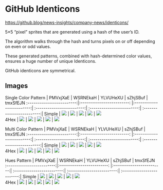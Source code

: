 # GitHub Identicons

https://github.blog/news-insights/company-news/identicons/

5×5 “pixel” sprites that are generated using a hash of the user’s ID.

The algorithm walks through the hash and turns pixels on or off depending on even or odd values. 

These generated patterns, combined with hash-determined color values, ensures a huge number of unique Identicons.

GitHub identicons are symmetrical.

## Images
Single Color
Pattern                    |  PMVxjXaE                  |  WSRNEkaH                 |  YLVUHeXU                  |  sZhjSBuf                  | tmxSfEJN
:-------------------------:|:-------------------------: |:-------------------------:| :-------------------------:| :-------------------------:| :-------------------------:|
Simple                     |  ![](https://github.com/pixelwavez/identicons/blob/main/github/images/simple-single/PMVxjXaE.png)                     |  ![](https://github.com/pixelwavez/identicons/blob/main/github/images/simple-single/WSRNEkaH.png)                    |  ![](https://github.com/pixelwavez/identicons/blob/main/github/images/simple-single/YLVUHeXU.png)                     |  ![](https://github.com/pixelwavez/identicons/blob/main/github/images/simple-single/sZhjSBuf.png)                     |  ![](https://github.com/pixelwavez/identicons/blob/main/github/images/simple-single/tmxSfEJN.png)  
4Hex                       |  ![](https://github.com/pixelwavez/identicons/blob/main/github/images/4hex-single/PMVxjXaE.png)                     |  ![](https://github.com/pixelwavez/identicons/blob/main/github/images/4hex-single/WSRNEkaH.png)                    |  ![](https://github.com/pixelwavez/identicons/blob/main/github/images/4hex-single/YLVUHeXU.png)                     |  ![](https://github.com/pixelwavez/identicons/blob/main/github/images/4hex-single/sZhjSBuf.png)                     |  ![](https://github.com/pixelwavez/identicons/blob/main/github/images/4hex-single/tmxSfEJN.png)  

Multi Color
Pattern                    |  PMVxjXaE                  |  WSRNEkaH                 |  YLVUHeXU                  |  sZhjSBuf                  | tmxSfEJN
:-------------------------:|:-------------------------: |:-------------------------:| :-------------------------:| :-------------------------:| :-------------------------:|
Simple                     |  ![](https://github.com/pixelwavez/identicons/blob/main/github/images/simple-multi/PMVxjXaE.png)                     |  ![](https://github.com/pixelwavez/identicons/blob/main/github/images/simple-multi/WSRNEkaH.png)                    |  ![](https://github.com/pixelwavez/identicons/blob/main/github/images/simple-multi/YLVUHeXU.png)                     |  ![](https://github.com/pixelwavez/identicons/blob/main/github/images/simple-multi/sZhjSBuf.png)                     |  ![](https://github.com/pixelwavez/identicons/blob/main/github/images/simple-multi/tmxSfEJN.png)  
4Hex                       |  ![](https://github.com/pixelwavez/identicons/blob/main/github/images/4hex-multi/PMVxjXaE.png)                     |  ![](https://github.com/pixelwavez/identicons/blob/main/github/images/4hex-multi/WSRNEkaH.png)                    |  ![](https://github.com/pixelwavez/identicons/blob/main/github/images/4hex-multi/YLVUHeXU.png)                     |  ![](https://github.com/pixelwavez/identicons/blob/main/github/images/4hex-multi/sZhjSBuf.png)                     |  ![](https://github.com/pixelwavez/identicons/blob/main/github/images/4hex-multi/tmxSfEJN.png)  

Hues
Pattern                    |  PMVxjXaE                  |  WSRNEkaH                 |  YLVUHeXU                  |  sZhjSBuf                  | tmxSfEJN
:-------------------------:|:-------------------------: |:-------------------------:| :-------------------------:| :-------------------------:| :-------------------------:|
Simple                     |  ![](https://github.com/pixelwavez/identicons/blob/main/github/images/simple-hues/PMVxjXaE.png)                     |  ![](https://github.com/pixelwavez/identicons/blob/main/github/images/simple-hues/WSRNEkaH.png)                    |  ![](https://github.com/pixelwavez/identicons/blob/main/github/images/simple-hues/YLVUHeXU.png)                     |  ![](https://github.com/pixelwavez/identicons/blob/main/github/images/simple-hues/sZhjSBuf.png)                     |  ![](https://github.com/pixelwavez/identicons/blob/main/github/images/simple-hues/tmxSfEJN.png)  
4Hex                       |  ![](https://github.com/pixelwavez/identicons/blob/main/github/images/4hex-hues/PMVxjXaE.png)                     |  ![](https://github.com/pixelwavez/identicons/blob/main/github/images/4hex-hues/WSRNEkaH.png)                    |  ![](https://github.com/pixelwavez/identicons/blob/main/github/images/4hex-hues/YLVUHeXU.png)                     |  ![](https://github.com/pixelwavez/identicons/blob/main/github/images/4hex-hues/sZhjSBuf.png)                     |  ![](https://github.com/pixelwavez/identicons/blob/main/github/images/4hex-hues/tmxSfEJN.png)  

